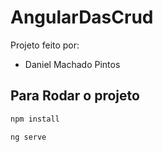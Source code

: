 # AngularDasCrud

Projeto feito por:

- Daniel Machado Pintos

## Para Rodar o projeto

```bash
npm install

ng serve
```
